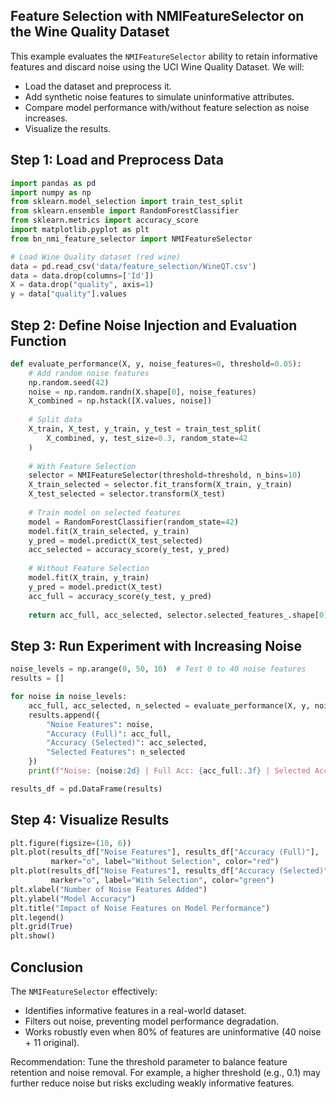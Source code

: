 ## Feature Selection with NMIFeatureSelector on the Wine Quality Dataset

This example evaluates the `NMIFeatureSelector` ability to retain informative features and discard noise using the UCI Wine Quality Dataset. We will:
- Load the dataset and preprocess it.
- Add synthetic noise features to simulate uninformative attributes.
- Compare model performance with/without feature selection as noise increases.
- Visualize the results.
## Step 1: Load and Preprocess Data
```python
import pandas as pd
import numpy as np
from sklearn.model_selection import train_test_split
from sklearn.ensemble import RandomForestClassifier
from sklearn.metrics import accuracy_score
import matplotlib.pyplot as plt
from bn_nmi_feature_selector import NMIFeatureSelector

# Load Wine Quality dataset (red wine)
data = pd.read_csv('data/feature_selection/WineQT.csv')
data = data.drop(columns=['Id'])
X = data.drop("quality", axis=1)
y = data["quality"].values
```
## Step 2: Define Noise Injection and Evaluation Function
```python
def evaluate_performance(X, y, noise_features=0, threshold=0.05):
    # Add random noise features
    np.random.seed(42)
    noise = np.random.randn(X.shape[0], noise_features)
    X_combined = np.hstack([X.values, noise])
    
    # Split data
    X_train, X_test, y_train, y_test = train_test_split(
        X_combined, y, test_size=0.3, random_state=42
    )
    
    # With Feature Selection
    selector = NMIFeatureSelector(threshold=threshold, n_bins=10)
    X_train_selected = selector.fit_transform(X_train, y_train)
    X_test_selected = selector.transform(X_test)
    
    # Train model on selected features
    model = RandomForestClassifier(random_state=42)
    model.fit(X_train_selected, y_train)
    y_pred = model.predict(X_test_selected)
    acc_selected = accuracy_score(y_test, y_pred)
    
    # Without Feature Selection
    model.fit(X_train, y_train)
    y_pred = model.predict(X_test)
    acc_full = accuracy_score(y_test, y_pred)
    
    return acc_full, acc_selected, selector.selected_features_.shape[0]
```

## Step 3: Run Experiment with Increasing Noise
```python
noise_levels = np.arange(0, 50, 10)  # Test 0 to 40 noise features
results = []

for noise in noise_levels:
    acc_full, acc_selected, n_selected = evaluate_performance(X, y, noise_features=noise)
    results.append({
        "Noise Features": noise,
        "Accuracy (Full)": acc_full,
        "Accuracy (Selected)": acc_selected,
        "Selected Features": n_selected
    })
    print(f"Noise: {noise:2d} | Full Acc: {acc_full:.3f} | Selected Acc: {acc_selected:.3f} | Features Kept: {n_selected}")

results_df = pd.DataFrame(results)
```
## Step 4: Visualize Results
```python
plt.figure(figsize=(10, 6))
plt.plot(results_df["Noise Features"], results_df["Accuracy (Full)"], 
         marker="o", label="Without Selection", color="red")
plt.plot(results_df["Noise Features"], results_df["Accuracy (Selected)"], 
         marker="o", label="With Selection", color="green")
plt.xlabel("Number of Noise Features Added")
plt.ylabel("Model Accuracy")
plt.title("Impact of Noise Features on Model Performance")
plt.legend()
plt.grid(True)
plt.show()
```
## Conclusion
The `NMIFeatureSelector` effectively:
- Identifies informative features in a real-world dataset.
- Filters out noise, preventing model performance degradation.
- Works robustly even when 80% of features are uninformative (40 noise + 11 original).

Recommendation:
Tune the threshold parameter to balance feature retention and noise removal. For example, a higher threshold (e.g., 0.1) may further reduce noise but risks excluding weakly informative features.
